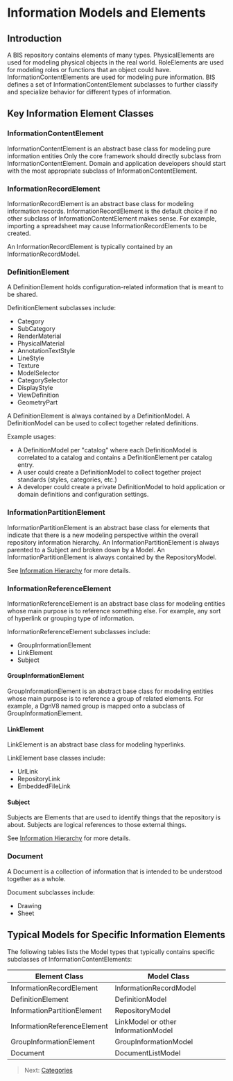 # Information Models and Elements

## Introduction

A BIS repository contains elements of many types.
PhysicalElements are used for modeling physical objects in the real world.
RoleElements are used for modeling roles or functions that an object could have.
InformationContentElements are used for modeling pure information.
BIS defines a set of InformationContentElement subclasses to further classify and specialize behavior for different types of information.

## Key Information Element Classes

<!-- TODO - add class hierarchy diagram -->

### InformationContentElement

InformationContentElement is an abstract base class for modeling pure information entities
Only the core framework should directly subclass from InformationContentElement.
Domain and application developers should start with the most appropriate subclass of InformationContentElement.

### InformationRecordElement

InformationRecordElement is an abstract base class for modeling information records.
InformationRecordElement is the default choice if no other subclass of InformationContentElement makes sense.
For example, importing a spreadsheet may cause InformationRecordElements to be created.

An InformationRecordElement is typically contained by an InformationRecordModel.

### DefinitionElement

A DefinitionElement holds configuration-related information that is meant to be shared.

DefinitionElement subclasses include:

- Category
- SubCategory
- RenderMaterial
- PhysicalMaterial
- AnnotationTextStyle
- LineStyle
- Texture
- ModelSelector
- CategorySelector
- DisplayStyle
- ViewDefinition
- GeometryPart

A DefinitionElement is always contained by a DefinitionModel.
A DefinitionModel can be used to collect together related definitions.

Example usages:

- A DefinitionModel per "catalog" where each DefinitionModel is correlated to a catalog and contains a DefinitionElement per catalog entry.
- A user could create a DefinitionModel to collect together project standards (styles, categories, etc.)
- A developer could create a private DefinitionModel to hold application or domain definitions and configuration settings.

### InformationPartitionElement

InformationPartitionElement is an abstract base class for elements that indicate that there is a new modeling perspective within the overall repository information hierarchy.
An InformationPartitionElement is always parented to a Subject and broken down by a Model.
An InformationPartitionElement is always contained by the RepositoryModel.

See [Information Hierarchy](./information-hierarchy.md) for more details.

### InformationReferenceElement

InformationReferenceElement is an abstract base class for modeling entities whose main purpose is to reference something else.
For example, any sort of hyperlink or grouping type of information.

InformationReferenceElement subclasses include:

- GroupInformationElement
- LinkElement
- Subject

#### GroupInformationElement

GroupInformationElement is an abstract base class for modeling entities whose main purpose is to reference a group of related elements.
For example, a DgnV8 named group is mapped onto a subclass of GroupInformationElement.

#### LinkElement

LinkElement is an abstract base class for modeling hyperlinks.

LinkElement base classes include:

- UrlLink
- RepositoryLink
- EmbeddedFileLink

#### Subject

Subjects are Elements that are used to identify things that the repository is about.
Subjects are logical references to those external things.

See [Information Hierarchy](./information-hierarchy.md) for more details.

### Document

A Document is a collection of information that is intended to be understood together as a whole.

Document subclasses include:

- Drawing
- Sheet

## Typical Models for Specific Information Elements

The following tables lists the Model types that typically contains specific subclasses of InformationContentElements:

| Element Class               | Model Class |
|-----------------------------|-------------|
| InformationRecordElement    | InformationRecordModel |
| DefinitionElement           | DefinitionModel |
| InformationPartitionElement | RepositoryModel |
| InformationReferenceElement | LinkModel or other InformationModel |
| GroupInformationElement     | GroupInformationModel |
| Document                    | DocumentListModel |

<!-- TODO:  mention *any model* rules for LinkElement and InformationRecordElement? -->

> Next: [Categories](./categories.md)